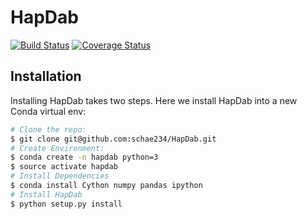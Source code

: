 # HapDab
[![Build Status](https://travis-ci.org/LinkageIO/HapDab.svg?branch=master)](https://travis-ci.org/LinkageIO/HapDab)
[![Coverage Status](https://coveralls.io/repos/github/LinkageIO/HapDab/badge.svg?branch=master)](https://coveralls.io/github/LinkageIO/HapDab?branch=master)

## Installation
Installing HapDab takes two steps. Here we install HapDab into
a new Conda virtual env:
```bash
# Clone the repo:
$ git clone git@github.com:schae234/HapDab.git
# Create Environment:
$ conda create -n hapdab python=3
$ source activate hapdab
# Install Dependencies
$ conda install Cython numpy pandas ipython
# Install HapDab
$ python setup.py install
```
